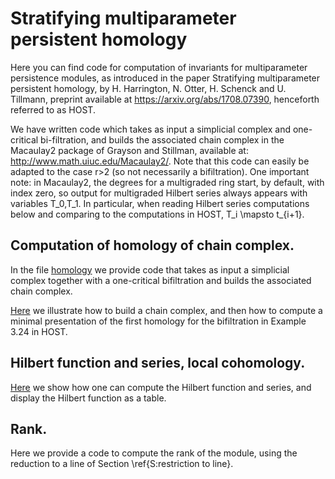 # Stratifying multiparameter persistent homology

Here you can find code for computation of invariants for multiparameter persistence modules, as introduced in the paper Stratifying multiparameter persistent homology, by H. Harrington, N. Otter, H. Schenck and U. Tillmann, preprint available at https://arxiv.org/abs/1708.07390, henceforth referred to as HOST.

We have written code which takes as input a simplicial complex and
one-critical bi-filtration, and builds the associated chain complex in
the Macaulay2 package of Grayson and Stillman, available at:
http://www.math.uiuc.edu/Macaulay2/. Note that this
code can  easily be adapted to the case r>2 (so not necessarily a
bifiltration). One important note: in Macaulay2, the degrees for
a multigraded ring start, by default, with index zero, so output for
multigraded Hilbert series always appears with variables T_0,T_1. In
particular, when reading Hilbert series computations below and
comparing to the computations in HOST, T_i \mapsto t_{i+1}.



## Computation of homology of chain complex.

In the file <a href="https://github.com/n-otter/MPH/blob/master/homology
">homology</a> we provide code that takes as input a  simplicial complex together with a one-critical bifiltration and builds the  associated chain complex.



<a href="https://github.com/n-otter/MPH/blob/master/first_example">Here</a> we illustrate how to build a chain complex, and then how to compute a minimal presentation of the first homology for the bifiltration in Example  3.24 in HOST.




## Hilbert function and series, local cohomology.

<a href="https://github.com/n-otter/MPH/blob/master/hilbert">Here</a> we show how one can compute the Hilbert function and series, and display the Hilbert function as a table.


## Rank.

Here we provide a code to compute the rank of the module, using the reduction to a line of Section \ref{S:restriction to line}.
